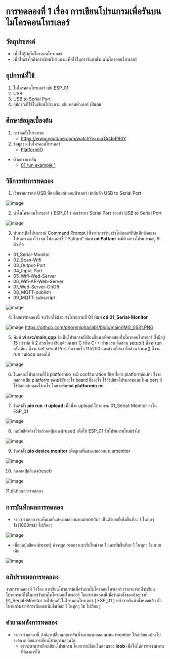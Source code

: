 # การทดลองที่ 1 เรื่อง การเขียนโปรแกรมเพื่อรันบนไมโครคอนโทรเลอร์

## วัตถุประสงค์
*  เพื่อให้รู้จักไมโครคอนโทรเลอร์
*  เพื่อให้เข้าใจถึงการเขียนโปรแกรมเพื่อใช้ในการรันคำสั่งบนไมโครคอนโทรเลอร์

## อุปกรณ์ที่ใช้
1.	ไมโครคอนโทรเลอร์ เช่น ESP_01
2.	USB 
3.	USB to Serial Port
4.	อุปกรณ์ที่ใช้ในเขียนโปรแกรม เช่น คอมพิวเตอร์ เป็นต้น


## ศึกษาข้อมูลเบื้องต้น
1. การติดตั้งโปรแกรม
   * https://www.youtube.com/watch?v=ocrGdJoP90Y
2. ข้อมูลของไมโครคอนโทรเลอร์
   * [PlatformIO]( https://platformio.org/ )

* ตัวอย่างการรัน
  * [01 run example 1](https://www.youtube.com/watch?v=NLIUsWLEpmg)

## วิธีการทำการทดลอง
1.	เริ่มจากการต่อ USB ที่ต่อเชื่อมกับคอมพิวเตอร์ เข้ากับตัว USB to Serial Port

![image](https://user-images.githubusercontent.com/80879777/112014167-386fc300-8b5d-11eb-9ae9-118774ac8e2d.png)

2.	นำไมโครคอนโทรเลอร์ ( ESP_01 ) ต่อเข้าทาง Serial Port ของตัว USB to Serial Port

![image](https://user-images.githubusercontent.com/80879777/112014545-956b7900-8b5d-11eb-88f4-81741df1817f.png)

3.	ทำการเปิดโปรแกรม( Command Prompt )ที่จะทำการรัน เข้าโฟลเดอร์ที่บันทึกตัวอย่างโปรแกรมเอาไว้ เช่น โฟลเดอร์ชื่อ”Pattani” พิมพ์ **cd Pattani** จะมีตัวอย่างโปรแกรมอยู่ 9 ตัว คือ
   * 01_Serial-Monitor
   * 02_Scan-Wifi
   * 03_Output-Port
   * 04_Input-Port
   * 05_Wifi-Wed-Server
   * 06_Wifi-AP-Web-Server
   * 07_Wed-Server-OnOff
   * 08_MQTT-publish
   * 09_MQTT-subscript

![image](https://user-images.githubusercontent.com/80879777/112014594-a1573b00-8b5d-11eb-9852-1f429a532153.png)

4.	โดยการทดลองนี้ จะเรียกใช้ตัวอย่างโปรแกรมที่ 01 พิมพ์ **cd 01_Serial-Monitor**  

![image](https://user-images.githubusercontent.com/80879777/112015843-c4361f00-8b5e-11eb-9a6f-513499bb1e4c.png)
https://github.com/phornnipha/lab1/blob/main/IMG_0631.PNG

5.	พิมพ์  **vi src/main.cpp** ซึ่งเป็นโปรแกรมที่เขียนขึ้นมาเพื่อทดสอบไมโครคอนโทรเลอร์ ซึ่งมีอยู่ 15 บรรทัด มี 2 ส่วนโดย เขียนด้วยภาษา C หรือ C++ ส่วนแรก คือส่วน setup() ซึ่งจะ run ครั้งเดียว ซึ่งจะ set serial Port ที่ความเร็ว 115200 และส่วนที่สอง คือส่วน loop() ซึ่งจะ run วนloop ตลอดไป 

![image](https://user-images.githubusercontent.com/80879777/112015929-d57f2b80-8b5e-11eb-9a00-468f7406caff.png)

6.	ในแต่ละโปรแกรมที่ใช้ platformio จะมี confituration file ชื่อว่า platformio.ini ซึ่งจะบอกว่าเป็น platform ของบริษัทอะไร board ชื่ออะไร ใช้วิธีเขียนโปรแกรมแบบไหน port ที่ใช้ติดต่อกับคอมใช้อะไร โดยจะพิมพ์**vi  platformio.ini**

![image](https://user-images.githubusercontent.com/80879777/112015978-e0d25700-8b5e-11eb-83b9-08c8fe096d8e.png)

7.	รันคำสั่ง **pio run -t upload** เพื่อที่จะ upload โปรแกรม 01_Serial-Monitor ลงใน ESP_01

![image](https://user-images.githubusercontent.com/80879777/112016021-e92a9200-8b5e-11eb-868c-be2d541fc1d1.png)

8.	กดปุ่มสีดำค้างไว้แล้วกดปุ่มแดง(reset) เพื่อให้ ESP_01 รับโปรแกรมใหม่เข้าไป

![image](https://user-images.githubusercontent.com/80879777/112016079-f5165400-8b5e-11eb-9bca-57a5a741b16b.png)

9.	รันคำสั่ง **pio device monitor** เพื่อดูผลที่แสดงผลออกมาบนmonitor 

![image](https://user-images.githubusercontent.com/80879777/112016134-04959d00-8b5f-11eb-8169-3b7e60e7030a.png)

10.	ลองกดปุ่มสีแดง(reset) 

![image](https://user-images.githubusercontent.com/80879777/112016236-2131d500-8b5f-11eb-8652-bdab24a92468.png)

11.บันทึกผลการทดลอง


## การบันทึกผลการทดลอง
* จากการทดลองจะเห็นผลที่แสดงผลออกมาบนmonitor เป็นตัวเลขที่เพิ่มขึ้นทีละ 1 ในทุกๆ 1s(1000ms) ไปเรื่อยๆ

![image](https://user-images.githubusercontent.com/80879777/112017409-2cd1cb80-8b60-11eb-96b9-210df46bdaee.png)

* เมื่อกดปุ่มสีแดง(reset) ค่าจะถูก reset และเริ่มใหม่จาก 1 และเพิ่มขึ้นทีละ 1 ในทุกๆ 1s แบบเดิม 

![image](https://user-images.githubusercontent.com/80879777/112017353-1deb1900-8b60-11eb-811a-ee6d48160a2b.png)

## อภิปรายผลการทดลอง
จากการทดลองที่ 1 เรื่อง การเขียนโปรแกรมเพื่อรันบนไมโครคอนโทรเลอร์ เราสามารถที่จะเขียนโปรแกรมที่ใช้ในการรันบนไมโครคอนโทรเลอร์ โดยการทดลองนี้เมื่อรันคำสั่งของตัวอย่างที่ 01_Serial-Monitor ลงไปบนตัวไมโครคอนโทรเลอร์ ( ESP_01 ) หลังจากรันคำสั่งหมดแล้ว ตัวโปรแกรมจะทำการนับเลขเพิ่มขึ้นทีละ 1 ในทุกๆ 1s ไปเรื่อยๆ

## คำถามหลังการทดลอง 
   * จากการทดลองนี้ ถ้าต้องเปลี่ยนผลการรันที่จะเเสดงผลออกมาบน monitor ให้เปลี่ยนแปลงไป จะต้องเปลี่ยนการเขียนโปรแกรมส่วนใด
     * เราจะสามารถที่จะเขียนโปรแกรม โดยการเปลี่ยนในส่วนของ **loob**  เพื่อให้ได้การทำงานตามที่ต้องการได้

